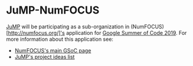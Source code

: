 # JuMP-NumFOCUS 

[JuMP](http://www.juliaopt.org) will be participating as a sub-organization in (NumFOCUS)[http://numfocus.org/]'s application for [Google Summer of Code 2019](https://summerofcode.withgoogle.com/). For more information about this application see:
- [NumFOCUS's main GSoC page](https://github.com/numfocus/gsoc)
- [JuMP's project ideas list](https://github.com/JuliaOpt/GSOC2019/blob/master/ideas-list.md)
